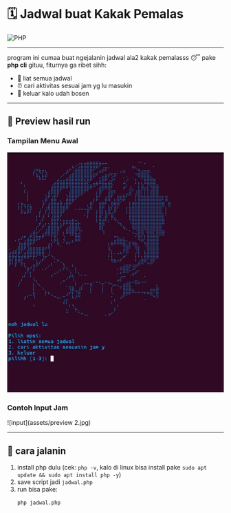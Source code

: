# 🗓️ Jadwal buat Kakak Pemalas  

![PHP](https://img.shields.io/badge/PHP-777BB4?logo=php&logoColor=white&style=for-the-badge)  

---

program ini cumaa buat ngejalanin jadwal ala2 kakak pemalasss 😴 pake **php cli** gituu, fiturnya ga ribet sihh:  
- 📖 liat semua jadwal  
- ⏰ cari aktivitas sesuai jam yg lu masukin  
- 🚪 keluar kalo udah bosen  

---
## 📸 Preview hasil run

### Tampilan Menu Awal

![menu](assets/preview.jpg)

### Contoh Input Jam

![input](assets/preview 2.jpg)

---

## 🚀 cara jalanin  
1. install php dulu (cek: `php -v`, kalo di linux bisa install pake `sudo apt update && sudo apt install php -y`)  
2. save script jadi `jadwal.php`  
3. run bisa pake:  
   ```bash
   php jadwal.php
